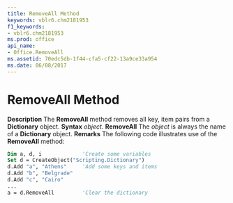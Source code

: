 ```yaml
---
title: RemoveAll Method
keywords: vblr6.chm2181953
f1_keywords:
- vblr6.chm2181953
ms.prod: office
api_name:
- Office.RemoveAll
ms.assetid: 70edc5db-1f44-cfa5-cf22-13a9ce33a954
ms.date: 06/08/2017
---
```



# RemoveAll Method



 **Description**
The **RemoveAll** method removes all key, item pairs from a **Dictionary** object.
 **Syntax**
 _object_. **RemoveAll**
The  _object_ is always the name of a **Dictionary** object.
 **Remarks**
The following code illustrates use of the **RemoveAll** method:



```vb
Dim a, d, i             'Create some variables
Set d = CreateObject("Scripting.Dictionary")
d.Add "a", "Athens"     'Add some keys and items
d.Add "b", "Belgrade"
d.Add "c", "Cairo"
...
a = d.RemoveAll         'Clear the dictionary
```


